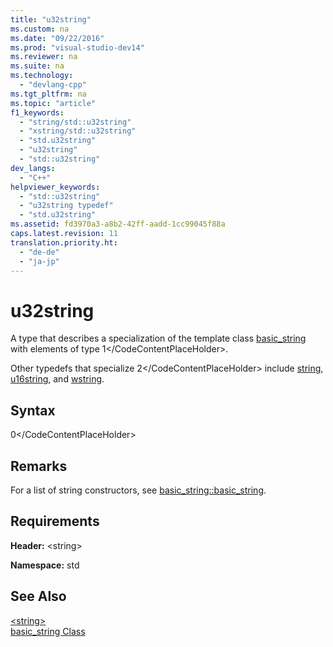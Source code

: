 ```yaml
---
title: "u32string"
ms.custom: na
ms.date: "09/22/2016"
ms.prod: "visual-studio-dev14"
ms.reviewer: na
ms.suite: na
ms.technology: 
  - "devlang-cpp"
ms.tgt_pltfrm: na
ms.topic: "article"
f1_keywords: 
  - "string/std::u32string"
  - "xstring/std::u32string"
  - "std.u32string"
  - "u32string"
  - "std::u32string"
dev_langs: 
  - "C++"
helpviewer_keywords: 
  - "std::u32string"
  - "u32string typedef"
  - "std.u32string"
ms.assetid: fd3970a3-a8b2-42ff-aadd-1cc99045f88a
caps.latest.revision: 11
translation.priority.ht: 
  - "de-de"
  - "ja-jp"
---
```

# u32string
A type that describes a specialization of the template class [basic_string](../vs140/basic_string-class.md) with elements of type <CodeContentPlaceHolder>1\</CodeContentPlaceHolder>.  
  
 Other typedefs that specialize <CodeContentPlaceHolder>2\</CodeContentPlaceHolder> include [string](../vs140/string--c---stl--string--.md), [u16string](../vs140/u16string.md), and [wstring](../vs140/wstring.md).  
  
## Syntax  
  
<CodeContentPlaceHolder>0\</CodeContentPlaceHolder>  
## Remarks  
 For a list of string constructors, see [basic_string::basic_string](../vs140/basic_string--basic_string.md).  
  
## Requirements  
 **Header:** \<string>  
  
 **Namespace:** std  
  
## See Also  
 [\<string>](../vs140/-string-.md)   
 [basic_string Class](../vs140/basic_string-class.md)